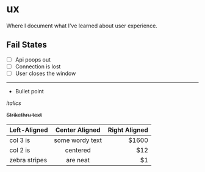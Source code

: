 # ux
Where I document what I've learned about user experience. 

## Fail States
- [ ] Api poops out
- [ ] Connection is lost
- [ ] User closes the window

---

- Bullet point

*italics*

~~Strikethru text~~

| Left-Aligned  | Center Aligned  | Right Aligned |
| :------------ |:---------------:| -----:|
| col 3 is      | some wordy text | $1600 |
| col 2 is      | centered        |   $12 |
| zebra stripes | are neat        |    $1 |
